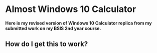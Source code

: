 # **Almost Windows 10 Calculator**

**Here is my revised version of Windows 10 Calculator replica from my submitted work on my BSIS 2nd year course.**

## How do I get this to work?